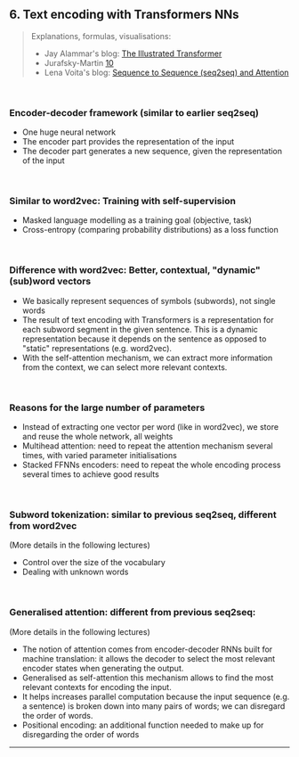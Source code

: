 ## 6. Text encoding with Transformers NNs 


> Explanations, formulas, visualisations: 
> -  Jay Alammar's blog: [The Illustrated Transformer](http://jalammar.github.io/illustrated-transformer/)
> -  Jurafsky-Martin [10](https://web.stanford.edu/~jurafsky/slp3/10.pdf)
> -  Lena Voita's blog: [Sequence to Sequence (seq2seq) and Attention](https://lena-voita.github.io/nlp_course/seq2seq_and_attention.html)

&nbsp; 


### Encoder-decoder framework (similar to earlier seq2seq)

- One huge neural network
- The encoder part provides the representation of the input
- The decoder part generates a new sequence, given the representation of the input


&nbsp; 


### Similar to word2vec: Training with self-supervision 

- Masked language modelling as a training goal (objective, task) 
- Cross-entropy (comparing probability distributions) as a loss function


&nbsp; 

### Difference with word2vec: Better, contextual, "dynamic" (sub)word vectors 

- We basically represent sequences of symbols (subwords), not single words
- The result of text encoding with Transformers is a representation for each subword segment in the given sentence. This is a dynamic representation because it depends on the sentence as opposed to "static" representations (e.g. word2vec).
- With the self-attention mechanism, we can extract more information from the context, we can select more relevant contexts.  


&nbsp; 

### Reasons for the large number of parameters

- Instead of extracting one vector per word (like in word2vec), we store and reuse the whole network, all weights
- Multihead attention: need to repeat the attention mechanism several times, with varied parameter initialisations  
- Stacked FFNNs encoders: need to repeat the whole encoding process several times to achieve good results  


&nbsp; 

### Subword tokenization: similar to previous seq2seq, different from word2vec  

(More details in the following lectures) 

- Control over the size of the vocabulary
- Dealing with unknown words

&nbsp; 


### Generalised attention: different from previous seq2seq: 

(More details in the following lectures)

- The notion of attention comes from encoder-decoder RNNs built for machine translation: it allows the decoder to select the most relevant encoder states when generating the output. 
- Generalised as self-attention this mechanism allows to find the most relevant contexts for encoding the input. 
- It helps increases parallel computation because the input sequence (e.g. a sentence) is broken down into many pairs of words; we can disregard the order of words. 
- Positional encoding: an additional function needed to make up for disregarding the order of words 


--------------



